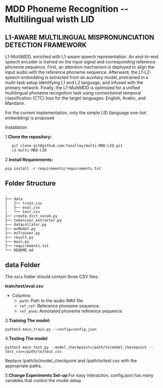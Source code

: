 # MDD Phoneme Recognition -- Multilingual wisth LID

## L1-AWARE MULTILINGUAL MISPRONUNCIATION DETECTION FRAMEWORK

L1-MultiMDD, enriched with L1-aware speech representation. An end-to-end speech encoder is trained on the input signal and corresponding reference phoneme sequence. First, an attention mechanism is deployed to align the input audio with the reference phoneme sequence. Afterward, the L1-L2-speech embedding is extracted from an auxiliary model, pretrained in a multi-task setup identifying L1 and L2 language, and infused with the primary network. Finally, the L1-MultiMDD is optimized for a unified multilingual phoneme recognition task using connectionist temporal classification (CTC) loss for the target languages: English, Arabic, and Mandarin.

For the current implementation, only the simple LID (language one-hot embedding) is proposed

Installation

1.**Clone the repository:**

```bash
   git clone git@github.com:Yaselley/multi-MDD-LID.git
   cd multi-MDD-LID
```

2.**Install Requirements:**

```
pip install -r requirements/requirements.txt
```


## Folder Structure

```plaintext
.
├── data
│   ├── train.csv
│   ├── eval.csv
│   └── test.csv
├── create_dict_vocab.py
├── tokenizer_extractor.py
├── datacollator.py
├── mvModel.py
├── mvTrainer.py
├── result.py
├── main.py
├── requirements.txt
└── README.md
```

## data Folder
The `data` folder should contain three CSV files:

**train/test/eval.csv**

   - Columns:
     - `path`: Path to the audio WAV file.
     - `ref_ref`: Reference phoneme sequence.
     - `ref_anno`: Annotated phoneme reference sequence.


3.**Training The model:**
```
python3 main_train.py --config=config.json
```

4.**Testing The model**
```
python3 main_test.py --model_checkpoint=/path/to/model_checkpoint --test_csv=/path/to/test.csv
```
Replace /path/to/model_checkpoint and /path/to/test.csv with the appropriate paths.

5.**Change Experiments Set-up**:For easy interaction, config.json has many variables that control the model setup.



